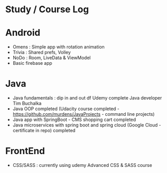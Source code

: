 # Study / Course Log

# Android 
 - Omens : Simple app with rotation animation
 - Trivia : Shared prefs, Volley
 - NoDo : Room, LiveData & ViewModel
 - Basic firebase app

# Java 
- Java fundamentals : dip in and out df Udemy complete Java developer Tim Buchalka 
- Java OOP completed (Udacity course completed - https://github.com/murdens/JavaProjects - command line projects)
- Java app with SpringBoot - CMS shopping cart completed
- Java microservices with spring boot and spring cloud (Google Cloud - certificate in repo) completed

# FrontEnd
- CSS/SASS : currently using udemy Advanced CSS & SASS course
